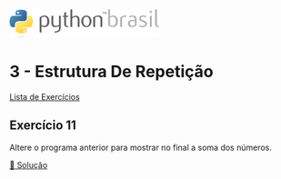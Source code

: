 ![pythonbrasil_logo](../../logo_pythonBrasil.png)

# 3 - Estrutura De Repetição 
[Lista de Exercícios](../../README.md)

## Exercício 11

Altere o programa anterior para mostrar no final a soma dos números.

[:page_with_curl: Solução](__init__.py)
